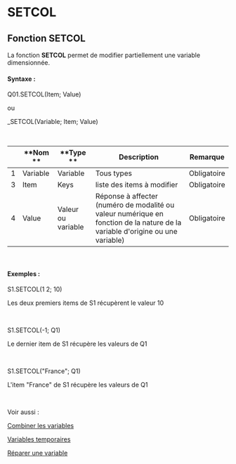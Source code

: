 # SETCOL

## Fonction SETCOL

La fonction **SETCOL** permet de modifier partiellement une variable dimensionnée.&nbsp;

#### Syntaxe :&nbsp;

Q01.SETCOL(Item; Value)

ou

\_SETCOL(Variable; Item; Value)

&nbsp;

| &nbsp; | **Nom ** | **Type ** | **Description** | **Remarque** |
| --- | --- | --- | --- | --- |
| &#49; | Variable | Variable | Tous types | Obligatoire |
| &#51; | Item | Keys | liste des items à modifier | Obligatoire |
| &#52; | Value | Valeur ou variable | Réponse à affecter (numéro de modalité ou valeur numérique en fonction de la nature de la variable d'origine ou une variable)&nbsp; | Obligatoire |


&nbsp;

#### Exemples :

S1.SETCOL(1 2; 10)

Les deux premiers items de S1 récupèrent le valeur 10

&nbsp;

S1.SETCOL(-1; Q1)

Le dernier item de S1 récupère les valeurs de Q1

&nbsp;

S1.SETCOL("France"; Q1)

L'item "France" de S1 récupère les valeurs de Q1

&nbsp;

Voir aussi :&nbsp;

[Combiner les variables](<Combinerlesvariables1.md>)

[Variables temporaires](<VariablestemporairesTHIS1.md>)

[Réparer une variable](<FIX1.md>)
